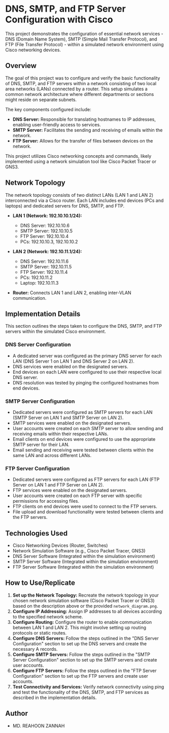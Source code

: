 # DNS, SMTP, and FTP Server Configuration with Cisco

This project demonstrates the configuration of essential network services - DNS (Domain Name System), SMTP (Simple Mail Transfer Protocol), and FTP (File Transfer Protocol) - within a simulated network environment using Cisco networking devices.

## Overview

The goal of this project was to configure and verify the basic functionality of DNS, SMTP, and FTP servers within a network consisting of two local area networks (LANs) connected by a router. This setup simulates a common network architecture where different departments or sections might reside on separate subnets.

The key components configured include:

* **DNS Server:** Responsible for translating hostnames to IP addresses, enabling user-friendly access to services.
* **SMTP Server:** Facilitates the sending and receiving of emails within the network.
* **FTP Server:** Allows for the transfer of files between devices on the network.

This project utilizes Cisco networking concepts and commands, likely implemented using a network simulation tool like Cisco Packet Tracer or GNS3.

## Network Topology

The network topology consists of two distinct LANs (LAN 1 and LAN 2) interconnected via a Cisco router. Each LAN includes end devices (PCs and laptops) and dedicated servers for DNS, SMTP, and FTP.

* **LAN 1 (Network: 192.10.10.1/24):**
    * DNS Server: 192.10.10.6
    * SMTP Server: 192.10.10.5
    * FTP Server: 192.10.10.4
    * PCs: 192.10.10.3, 192.10.10.2

* **LAN 2 (Network: 192.10.11.1/24):**
    * DNS Server: 192.10.11.6
    * SMTP Server: 192.10.11.5
    * FTP Server: 192.10.11.4
    * PCs: 192.10.11.2
    * Laptop: 192.10.11.3
* **Router:** Connects LAN 1 and LAN 2, enabling inter-VLAN communication.

## Implementation Details

This section outlines the steps taken to configure the DNS, SMTP, and FTP servers within the simulated Cisco environment.

### DNS Server Configuration

* A dedicated server was configured as the primary DNS server for each LAN (DNS Server 1 on LAN 1 and DNS Server 2 on LAN 2).
* DNS services were enabled on the designated servers.
* End devices on each LAN were configured to use their respective local DNS server.
* DNS resolution was tested by pinging the configured hostnames from end devices.

### SMTP Server Configuration

* Dedicated servers were configured as SMTP servers for each LAN (SMTP Server on LAN 1 and SMTP Server on LAN 2).
* SMTP services were enabled on the designated servers.
* User accounts were created on each SMTP server to allow sending and receiving emails within their respective LANs.
* Email clients on end devices were configured to use the appropriate SMTP server for their LAN.
* Email sending and receiving were tested between clients within the same LAN and across different LANs.

### FTP Server Configuration

* Dedicated servers were configured as FTP servers for each LAN (FTP Server on LAN 1 and FTP Server on LAN 2).
* FTP services were enabled on the designated servers.
* User accounts were created on each FTP server with specific permissions for accessing files.
* FTP clients on end devices were used to connect to the FTP servers.
* File upload and download functionality were tested between clients and the FTP servers.

## Technologies Used

* Cisco Networking Devices (Router, Switches)
* Network Simulation Software (e.g., Cisco Packet Tracer, GNS3)
* DNS Server Software (Integrated within the simulation environment)
* SMTP Server Software (Integrated within the simulation environment)
* FTP Server Software (Integrated within the simulation environment)

## How to Use/Replicate

1.  **Set up the Network Topology:** Recreate the network topology in your chosen network simulation software (Cisco Packet Tracer or GNS3) based on the description above or the provided `network_diagram.png`.
2.  **Configure IP Addressing:** Assign IP addresses to all devices according to the specified network scheme.
3.  **Configure Routing:** Configure the router to enable communication between LAN 1 and LAN 2. This might involve setting up routing protocols or static routes.
4.  **Configure DNS Servers:** Follow the steps outlined in the "DNS Server Configuration" section to set up the DNS servers and create the necessary A records.
5.  **Configure SMTP Servers:** Follow the steps outlined in the "SMTP Server Configuration" section to set up the SMTP servers and create user accounts.
6.  **Configure FTP Servers:** Follow the steps outlined in the "FTP Server Configuration" section to set up the FTP servers and create user accounts.
7.  **Test Connectivity and Services:** Verify network connectivity using ping and test the functionality of the DNS, SMTP, and FTP services as described in the implementation details.

## Author

* MD. REAHOON ZANNAH
